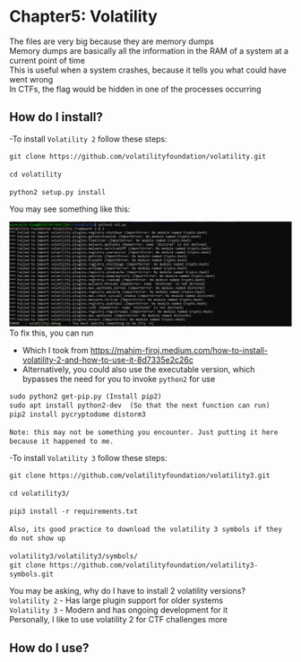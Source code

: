 #  Chapter5: Volatility   #
The files are very big because they are memory dumps  
Memory dumps are basically all the information in the RAM of a system at a current point of time    
This is useful when a system crashes, because it tells you what could have went wrong   
In CTFs, the flag would be hidden in one of the processes occurring  

## How do I install?
-To install `Volatility 2` follow these steps:  
```
git clone https://github.com/volatilityfoundation/volatility.git

cd volatility

python2 setup.py install
```
You may see something like this:  

![alt text](image-8.png)  
To fix this, you  can run

- Which I took from https://mahim-firoj.medium.com/how-to-install-volatility-2-and-how-to-use-it-8d7335e2c26c
- Alternatively, you could also use the executable version, which bypasses the need for you to invoke `python2` for use
```
sudo python2 get-pip.py (Install pip2)
sudo apt install python2-dev  (So that the next function can run)
pip2 install pycryptodome distorm3    

Note: this may not be something you encounter. Just putting it here because it happened to me. 
```


-To install `Volatility 3` follow these steps:
```
git clone https://github.com/volatilityfoundation/volatility3.git

cd volatility3/

pip3 install -r requirements.txt

Also, its good practice to download the volatility 3 symbols if they do not show up  

volatility3/volatility3/symbols/  
git clone https://github.com/volatilityfoundation/volatility3-symbols.git  

```  
You may be asking, why do I have to install 2 volatility versions?   
`Volatility 2` - Has large plugin support for older systems  
`Volatility 3` - Modern and has ongoing development for it  
Personally, I like to use volatility 2 for CTF challenges more   

## How do I use? 
